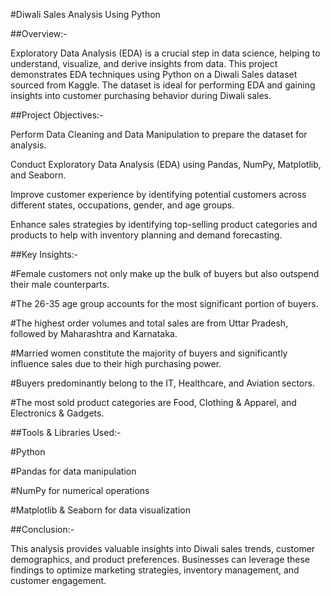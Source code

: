 #Diwali Sales Analysis Using Python

##Overview:-

Exploratory Data Analysis (EDA) is a crucial step in data science, helping to understand, visualize, and derive insights from data. This project demonstrates EDA techniques using Python on a Diwali Sales dataset sourced from Kaggle. The dataset is ideal for performing EDA and gaining insights into customer purchasing behavior during Diwali sales.

##Project Objectives:-

Perform Data Cleaning and Data Manipulation to prepare the dataset for analysis.

Conduct Exploratory Data Analysis (EDA) using Pandas, NumPy, Matplotlib, and Seaborn.

Improve customer experience by identifying potential customers across different states, occupations, gender, and age groups.

Enhance sales strategies by identifying top-selling product categories and products to help with inventory planning and demand forecasting.

##Key Insights:-

#Female customers not only make up the bulk of buyers but also outspend their male counterparts.

#The 26-35 age group accounts for the most significant portion of buyers.

#The highest order volumes and total sales are from Uttar Pradesh, followed by Maharashtra and Karnataka.

#Married women constitute the majority of buyers and significantly influence sales due to their high purchasing power.

#Buyers predominantly belong to the IT, Healthcare, and Aviation sectors.

#The most sold product categories are Food, Clothing & Apparel, and Electronics & Gadgets.

##Tools & Libraries Used:-

#Python

#Pandas for data manipulation

#NumPy for numerical operations

#Matplotlib & Seaborn for data visualization

##Conclusion:-

This analysis provides valuable insights into Diwali sales trends, customer demographics, and product preferences. Businesses can leverage these findings to optimize marketing strategies, inventory management, and customer engagement.
